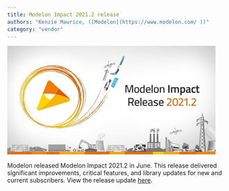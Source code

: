 ```yaml
---
title: Modelon Impact 2021.2 release
authors: "Kenzie Maurice, ([Modelon](https://www.modelon.com/ ))"
category: "vendor"
---
```


![Modelon impact](Modelon_Impact_Release_1200_627_Release_v2.jpg)

Modelon released Modelon Impact 2021.2 in June. This release delivered significant improvements, critical features, and library updates for new and current subscribers. View the release update [here](https://tinyurl.com/modelon-impact-2021-2). 
